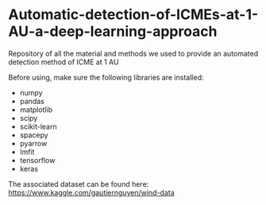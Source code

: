 # Automatic-detection-of-ICMEs-at-1-AU-a-deep-learning-approach
Repository of all the material and methods we used to provide an automated detection method of ICME at 1 AU


Before using, make sure the following libraries are installed:

- numpy
- pandas
- matplotlib
- scipy
- scikit-learn
- spacepy
- pyarrow
- lmfit
- tensorflow
- keras

The associated dataset can be found here: https://www.kaggle.com/gautiernguyen/wind-data
